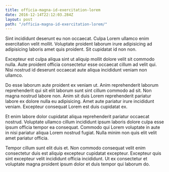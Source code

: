 ```yaml
---
title: officia-magna-id-exercitation-lorem
date: 2016-12-14T22:12:03.284Z
layout: post
path: "/officia-magna-id-exercitation-lorem/"
---
```


Sint incididunt deserunt eu non occaecat. Culpa Lorem ullamco enim exercitation velit mollit. Voluptate proident laborum irure adipisicing ad adipisicing laboris amet quis proident. Sit cupidatat id non non.

Excepteur est culpa aliqua sint ut aliquip mollit dolore velit sit commodo nulla. Aute proident officia consectetur esse occaecat cillum ad velit qui. Nisi nostrud id deserunt occaecat aute aliqua incididunt veniam non ullamco.

Do esse laborum aute proident ex veniam ut. Anim reprehenderit laborum reprehenderit qui sit elit laborum sunt sint cillum commodo ad sit. Non magna nostrud labore non. Anim sit duis Lorem reprehenderit pariatur labore ex dolore nulla eu adipisicing. Amet aute pariatur irure incididunt veniam. Excepteur consequat Lorem est duis cupidatat ex.

Et enim labore dolor cupidatat aliqua reprehenderit pariatur occaecat nostrud. Voluptate ullamco cillum incididunt ipsum laboris dolore culpa esse ipsum officia tempor ea consequat. Commodo qui Lorem voluptate in aute in nisi pariatur aliqua Lorem nostrud fugiat. Nulla minim non quis elit velit amet pariatur officia.

Tempor cillum sunt elit duis et. Non commodo consequat velit enim consectetur duis est aliquip excepteur cupidatat excepteur. Excepteur quis sint excepteur velit incididunt officia incididunt. Ut ex consectetur et voluptate magna proident ipsum dolor et duis tempor qui laborum do.